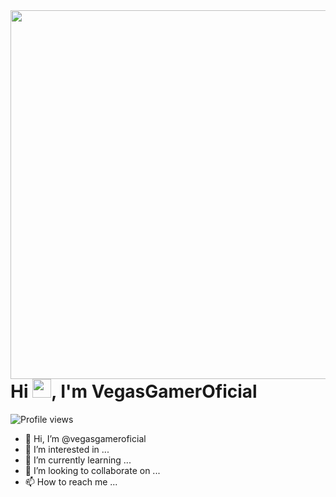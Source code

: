 <img align="right" height="590em" src="https://raw.githubusercontent.com/gist/maykbrito/618ef18e3bbb7cdfd200f3a4fc1aabc6/raw/201d47c76006c99fe0dc55ea92e76bdca5537f08/githubcard.svg"/>
<h1 align="left">Hi <img src="https://raw.githubusercontent.com/kaueMarques/kaueMarques/master/hi.gif" height="30px">, I'm VegasGamerOficial</h1>
<p align="left"> <img src="https://komarev.com/ghpvc/?username=%20vegasgamer&color=blue" alt="Profile views" /> </p>

- 👋 Hi, I’m @vegasgameroficial
- 👀 I’m interested in ...
- 🌱 I’m currently learning ...
- 💞️ I’m looking to collaborate on ...
- 📫 How to reach me ...

<!---
vegasgameroficial/vegasgameroficial is a ✨ special ✨ repository because its `README.md` (this file) appears on your GitHub profile.
You can click the Preview link to take a look at your changes.
--->
